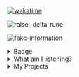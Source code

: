 [![wakatime](https://wakatime.com/badge/user/5cb7cd14-ac7e-4fc0-9f81-6036760cb6a3.svg)](https://wakatime.com/@5cb7cd14-ac7e-4fc0-9f81-6036760cb6a3)

![ralsei-delta-rune](https://github.com/tinarskii/tinarskii/assets/68820538/0363eb85-f917-40de-aefb-c989c75145b2)

![fake-information](https://skillicons.dev/icons?i=ts,js,html,css,prisma,vite,vue,astro,svelte,nuxt,react,next,figma,godot,idea,mysql,postgres,solidjs,supabase,tailwind,vercel,latex)

<details>
<summary>Badge</summary>
  <p align='center'>
  <a href="https://app.daily.dev/furry"><img src="https://api.daily.dev/devcards/318389c0697d42eda334b4f2a497839c.png?r=4th" width="400" alt="Tinnaphat Somsang's Dev Card"/></a>

<img src="https://github-profile-trophy.vercel.app/?username=tinarskii&theme=discord&column=9)" /> 
 
<img src='https://github-readme-stats.vercel.app/api?username=tinarskii&show_icons=true&line_height=24' />
  
  </p>
 
</details>

<details>
<summary>What am I listening?</summary>

  <p align='center'>
  
[![spotify-github-profile](https://spotify-github-profile.vercel.app/api/view?uid=31sftc3ufww2spwq7gsmhyvw3bym&cover_image=true&theme=default&background_color=282828&interchange=true&bar_color=53b14f&bar_color_cover=true)](https://spotify-github-profile.vercel.app/api/view?uid=31sftc3ufww2spwq7gsmhyvw3bym&redirect=true)    
  
  </p> 
   
</details>

<details>
  
<summary>
My Projects
</summary>
  
<!-- [PROFILE UPDATER]: START -->
## My Projects
- [555](https://github.com/tinarskii/555) ( [2 stars](https://github.com/tinarskii/555/stargazers) )
- [AnyDictionary](https://github.com/tinarskii/AnyDictionary) ( [1 stars](https://github.com/tinarskii/AnyDictionary/stargazers) )
- [Awesolid-Quotes](https://github.com/tinarskii/Awesolid-Quotes) ( [1 stars](https://github.com/tinarskii/Awesolid-Quotes/stargazers) )
- [Awesome-Quotes](https://github.com/tinarskii/Awesome-Quotes) ( [2 stars](https://github.com/tinarskii/Awesome-Quotes/stargazers) )
- [Concentra](https://github.com/tinarskii/Concentra) ( [1 stars](https://github.com/tinarskii/Concentra/stargazers) )
- [Leviora](https://github.com/tinarskii/Leviora) ( [2 stars](https://github.com/tinarskii/Leviora/stargazers) )
- [PyThong](https://github.com/tinarskii/PyThong)
- [acsp-fired](https://github.com/tinarskii/acsp-fired) ( [1 stars](https://github.com/tinarskii/acsp-fired/stargazers) )
- [astro-tinarskii.com](https://github.com/tinarskii/astro-tinarskii.com) ( [1 stars](https://github.com/tinarskii/astro-tinarskii.com/stargazers) )
- [awesome-curry-quotes](https://github.com/tinarskii/awesome-curry-quotes) ( [2 stars](https://github.com/tinarskii/awesome-curry-quotes/stargazers) )
- [awesome-thai-king](https://github.com/tinarskii/awesome-thai-king) ( [7 stars](https://github.com/tinarskii/awesome-thai-king/stargazers) )
- [file-house](https://github.com/tinarskii/file-house) ( [1 stars](https://github.com/tinarskii/file-house/stargazers) )
- [hacktoberlist](https://github.com/tinarskii/hacktoberlist) ( [2 stars](https://github.com/tinarskii/hacktoberlist/stargazers) )
- [minesweeple](https://github.com/tinarskii/minesweeple) ( [4 stars](https://github.com/tinarskii/minesweeple/stargazers) )
- [profile-updater](https://github.com/tinarskii/profile-updater) ( [5 stars](https://github.com/tinarskii/profile-updater/stargazers) )
- [solid-tinarskii.com](https://github.com/tinarskii/solid-tinarskii.com) ( [2 stars](https://github.com/tinarskii/solid-tinarskii.com/stargazers) [1 pulls](https://github.com/tinarskii/solid-tinarskii.com/pulls) [1 issues](https://github.com/tinarskii/solid-tinarskii.com/issues) )
- [soundnep](https://github.com/tinarskii/soundnep) ( [1 stars](https://github.com/tinarskii/soundnep/stargazers) )
- [tin-sci.me](https://github.com/tinarskii/tin-sci.me) ( [3 stars](https://github.com/tinarskii/tin-sci.me/stargazers) )
- [tinarskii.com](https://github.com/tinarskii/tinarskii.com) ( [2 stars](https://github.com/tinarskii/tinarskii.com/stargazers) )
- [tinarskii](https://github.com/tinarskii/tinarskii) ( [2 stars](https://github.com/tinarskii/tinarskii/stargazers) [1 pulls](https://github.com/tinarskii/tinarskii/pulls) [1 issues](https://github.com/tinarskii/tinarskii/issues) )
- [toGamer](https://github.com/tinarskii/toGamer) ( [1 stars](https://github.com/tinarskii/toGamer/stargazers) )
- [toddsbingh](https://github.com/tinarskii/toddsbingh) ( [1 stars](https://github.com/tinarskii/toddsbingh/stargazers) )
- [twitch-utils](https://github.com/tinarskii/twitch-utils) ( [1 stars](https://github.com/tinarskii/twitch-utils/stargazers) )
- [watasalim](https://github.com/tinarskii/watasalim) ( [2 stars](https://github.com/tinarskii/watasalim/stargazers) )

## My contribution
- [ProLanger](https://github.com/tinarskii/ProLanger)
- [bkoday-2023-jom](https://github.com/tinarskii/bkoday-2023-jom)
- [dontasktoask.com](https://github.com/tinarskii/dontasktoask.com)
- [elisie](https://github.com/tinarskii/elisie)
- [learn.manoonchai.com](https://github.com/tinarskii/learn.manoonchai.com)
- [open.source.in.th](https://github.com/tinarskii/open.source.in.th)
- [react-useless](https://github.com/tinarskii/react-useless)
- [rickroll-lang](https://github.com/tinarskii/rickroll-lang)
- [timelapse](https://github.com/tinarskii/timelapse)
- [torpleng-anisong](https://github.com/tinarskii/torpleng-anisong)
- [tw-custom-chat-overlay](https://github.com/tinarskii/tw-custom-chat-overlay)
- [webring](https://github.com/tinarskii/webring)
<!-- [PROFILE UPDATER]: END -->
  
  </details>

